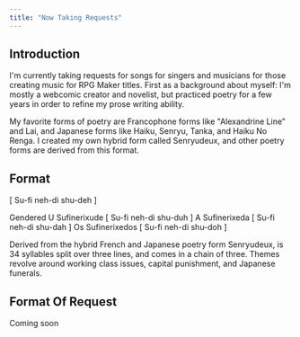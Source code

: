 ```yaml
---
title: "Now Taking Requests"
---
```

## Introduction
I'm currently taking requests for songs for singers and musicians for those creating music for RPG Maker titles. First as a background about myself: I'm mostly a webcomic creator and novelist, but practiced poetry for a few years in order to refine my prose writing ability.

My favorite forms of poetry are Francophone forms like "Alexandrine Line" and Lai, and Japanese forms like Haiku, Senryu, Tanka, and Haiku No Renga. I created my own hybrid form called Senryudeux, and other poetry forms are derived from this format.

## Format

[ Su-fi neh-di shu-deh ]

Gendered
U Sufinerixude [ Su-fi neh-di shu-duh ]
A Sufinerixeda [ Su-fi neh-di shu-dah ]
Os Sufinerixedos [ Su-fi neh-di shu-doh ]

Derived from the hybrid French and Japanese poetry form Senryudeux, is 34 syllables split over three lines, and comes in a chain of three. Themes revolve around working class issues, capital punishment, and Japanese funerals.

## Format Of Request
Coming soon
